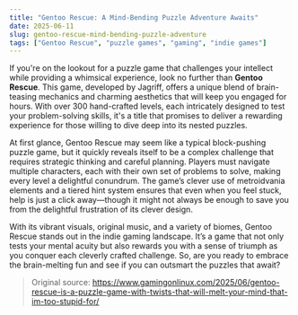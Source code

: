 ```yaml
---
title: "Gentoo Rescue: A Mind-Bending Puzzle Adventure Awaits"
date: 2025-06-11
slug: gentoo-rescue-mind-bending-puzzle-adventure
tags: ["Gentoo Rescue", "puzzle games", "gaming", "indie games"]
---
```


If you're on the lookout for a puzzle game that challenges your intellect while providing a whimsical experience, look no further than **Gentoo Rescue**. This game, developed by Jagriff, offers a unique blend of brain-teasing mechanics and charming aesthetics that will keep you engaged for hours. With over 300 hand-crafted levels, each intricately designed to test your problem-solving skills, it's a title that promises to deliver a rewarding experience for those willing to dive deep into its nested puzzles.

At first glance, Gentoo Rescue may seem like a typical block-pushing puzzle game, but it quickly reveals itself to be a complex challenge that requires strategic thinking and careful planning. Players must navigate multiple characters, each with their own set of problems to solve, making every level a delightful conundrum. The game’s clever use of metroidvania elements and a tiered hint system ensures that even when you feel stuck, help is just a click away—though it might not always be enough to save you from the delightful frustration of its clever design.

With its vibrant visuals, original music, and a variety of biomes, Gentoo Rescue stands out in the indie gaming landscape. It’s a game that not only tests your mental acuity but also rewards you with a sense of triumph as you conquer each cleverly crafted challenge. So, are you ready to embrace the brain-melting fun and see if you can outsmart the puzzles that await?

> Original source: https://www.gamingonlinux.com/2025/06/gentoo-rescue-is-a-puzzle-game-with-twists-that-will-melt-your-mind-that-im-too-stupid-for/